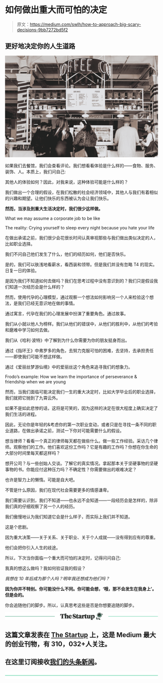 # 如何做出重大而可怕的决定

> 原文：<https://medium.com/swlh/how-to-approach-big-scary-decisions-9bb7272bd5f2>

## 更好地决定你的人生道路

![](img/24cee6bd0ae22a200e113f76bfef31e4.png)

如果我们去餐馆，我们会查看评论。我们想看看体验是什么样的——食物、服务、装饰、人。本质上，我们问自己:

其他人的体验如何？因此，对我来说，这种体验可能是什么样的？

我们做出一个合理的假设，在我们松散的社会经济领域中，其他人与我们有着相似的兴趣和期望。让他们快乐的东西被认为会让我们快乐。

**然而，当涉及到重大生活决定时，我们很少这样做。**

What we may assume a corporate job to be like

The reality: Crying yourself to sleep every night because you hate your life

在做出承诺之前，我们很少会花很长时间认真审视那些与我们做出类似决定的人，比如职业选择。

我们不问自己他们发生了什么，他们的经历如何，他们是否快乐。

是的，我们可以肤浅地看薪水，看西装和领带。但是我们并没有忽略 T4 的现实。日复一日的体验。

是因为我们不知道如何去做吗？我们在思考过程中没有意识到的？我们只是假设我们知道一次经历会是什么样的？

然而，使用代孕的心理模型，通过观察一个想法如何影响另一个人来检验这个想法，是我们已经无意识地在做的事情。

通过寓言，代孕在我们的心理发展中扮演了重要角色。通过故事。

我们从小就以他人为榜样。我们从他们的错误中，从他们的胜利中，从他们的考验和磨难中学习如何去做。

我们从《哈利·波特》中了解到为什么你需要为你的朋友挺身而出。

通过《指环王》中弗罗多的角色，去努力克服可怕的困难，去坚持，去承担责任——即使我们可能不想这样做。

通过《爱丽丝梦游仙境》中的爱丽丝这个角色来追寻我们的想象力。

Frodo’s example: How we learn the importance of perseverance & friendship when we are young

然而，当我们面临可能决定我们一生的重大决定时，比如大学毕业后的职业选择，我们就把它抛到了九霄云外。

如果不是如此悲惨的话，这将是可笑的，因为这样的决定在很大程度上确实决定了我们生活的进程。

因此，无论你是年轻的&考虑你的第一次职业变动，或者只是在寻找一条不同的职业道路，在做出承诺之前，测试一下你对可能需要什么的假设。

想当律师？看看一个真正的律师每天都在做些什么。做一些工作经验。采访几个律师。观察他们的工作。他们喜欢这份工作吗？它是有趣的工作吗？你想在你生命的大部分时间里每天都这样吗？

想开公司？与一些创始人交谈。了解它的真实情况。拿起那本关于坚硬事物的坚硬事物的书。你能应付这种压力吗？不确定性？你需要做出的艰难决定？

也许是智力上的懒惰。可能是自大吧。

不管是什么原因，我们在现代社会需要更多的情感谦卑。

我们需要认识到，我们不知道——也永远不会知道——一段经历会是怎样的，除非我们真的仔细观察了另一个人的经历。

我们傲慢地认为我们知道它会是什么样子，而实际上我们并不知道。

这是个悲剧。

因为重大决策——关于关系、关于职业、关于个人成就——没有得到应有的尊重。

他们会把你引入人生的歧途。

所以，下次当你面临一个重大而可怕的决定时，记得问问自己:

我真的想这么做吗？我如何验证我的假设？

*我想在 10 年后成为那个人吗？明年我还想成为他们吗？*

**因为你并不特别。你可能没什么不同。你可能会想，‘哦，那不会发生在我身上’。但是会的。**

你会追随他们的脚步。所以，认真思考这些是否是你想要追随的脚步。

[![](img/308a8d84fb9b2fab43d66c117fcc4bb4.png)](https://medium.com/swlh)

## 这篇文章发表在 [The Startup](https://medium.com/swlh) 上，这是 Medium 最大的创业刊物，有 310，032+人关注。

## 在这里订阅接收[我们的头条新闻](http://growthsupply.com/the-startup-newsletter/)。

[![](img/b0164736ea17a63403e660de5dedf91a.png)](https://medium.com/swlh)
